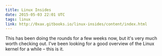 ```yaml
---
title: Linux Insides
date: 2015-05-03 22:01 UTC
tags: linux
link: http://0xax.gitbooks.io/linux-insides/content/index.html
---
```


This has been doing the rounds for a few weeks now, but it's very much worth checking out. I've been looking for a good overview of the Linux kernel for a while – this is it.